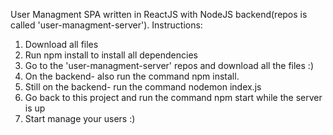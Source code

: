 User Managment SPA written in ReactJS with NodeJS backend(repos is called 'user-managment-server').
Instructions:
1. Download all files
2. Run npm install to install all dependencies
3. Go to the 'user-managment-server' repos and download all the files :)
4. On the backend- also run the command npm install.
5. Still on the backend- run the command nodemon index.js
6. Go back to this project and run the command npm start while the server is up
7. Start manage your users :)
